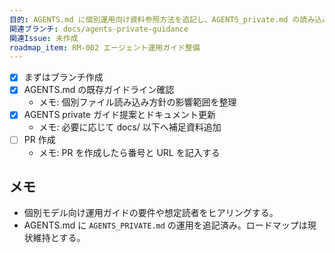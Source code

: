 ```yaml
---
目的: AGENTS.md に個別運用向け資料参照方法を追記し、AGENTS_private.md の読み込み方針を定義する
関連ブランチ: docs/agents-private-guidance
関連Issue: 未作成
roadmap_item: RM-002 エージェント運用ガイド整備
---
```


- [x] まずはブランチ作成
- [x] AGENTS.md の既存ガイドライン確認
  - メモ: 個別ファイル読み込み方針の影響範囲を整理
- [x] AGENTS private ガイド提案とドキュメント更新
  - メモ: 必要に応じて docs/ 以下へ補足資料追加
- [ ] PR 作成
  - メモ: PR を作成したら番号と URL を記入する

## メモ
- 個別モデル向け運用ガイドの要件や想定読者をヒアリングする。
- AGENTS.md に `AGENTS_PRIVATE.md` の運用を追記済み。ロードマップは現状維持とする。
